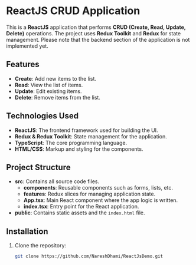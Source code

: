 # ReactJS CRUD Application

This is a **ReactJS** application that performs **CRUD (Create, Read, Update, Delete)** operations. The project uses **Redux Toolkit** and **Redux** for state management. Please note that the backend section of the application is not implemented yet.

## Features

- **Create**: Add new items to the list.
- **Read**: View the list of items.
- **Update**: Edit existing items.
- **Delete**: Remove items from the list.

## Technologies Used

- **ReactJS**: The frontend framework used for building the UI.
- **Redux & Redux Toolkit**: State management for the application.
- **TypeScript**: The core programming language.
- **HTML/CSS**: Markup and styling for the components.

## Project Structure

- **src**: Contains all source code files.
  - **components**: Reusable components such as forms, lists, etc.
  - **features**: Redux slices for managing application state.
  - **App.tsx**: Main React component where the app logic is written.
  - **index.tsx**: Entry point for the React application.
- **public**: Contains static assets and the `index.html` file.

## Installation

1. Clone the repository:

   ```bash
   git clone https://github.com/NareshDhami/ReactJsDemo.git

